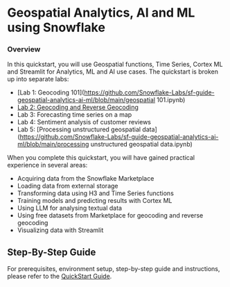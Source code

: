 # Geospatial Analytics, AI and ML using Snowflake
### Overview

In this quickstart, you will use Geospatial functions, Time Series, Cortex ML and Streamlit for Analytics, ML and AI use cases. The quickstart is broken up into separate labs:

- [Lab 1: Geocoding 101](https://github.com/Snowflake-Labs/sf-guide-geospatial-analytics-ai-ml/blob/main/geospatial 101.ipynb)
- [Lab 2: Geocoding and Reverse Geocoding](https://github.com/Snowflake-Labs/sf-guide-geospatial-analytics-ai-ml/blob/main/geocoding_and_reverse_geocoding.ipynb)
- Lab 3: Forecasting time series on a map
- Lab 4: Sentiment analysis of customer reviews
- Lab 5: [Processing unstructured geospatial data](https://github.com/Snowflake-Labs/sf-guide-geospatial-analytics-ai-ml/blob/main/processing unstructured geospatial data.ipynb)

When you complete this quickstart, you will have gained practical experience in several areas:
- Acquiring data from the Snowflake Marketplace
- Loading data from external storage
- Transforming data using H3 and Time Series functions
- Training models and predicting results with Cortex ML
- Using LLM for analysing textual data
- Using free datasets from Marketplace for geocoding and reverse geocoding
- Visualizing data with Streamlit

## Step-By-Step Guide

For prerequisites, environment setup, step-by-step guide and instructions, please refer to the [QuickStart Guide](https://quickstarts.snowflake.com/guide/geo-for-machine-learning/index.html).


